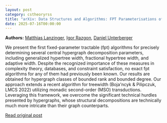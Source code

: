 ```yaml
---
layout: post
category: cstheoryrss
title: "arXiv: Data Structures and Algorithms: FPT Parameterisations of Fractional and Generalised Hypertree Width"
date: 2025-07-16T00:00:00
---
```


**Authors:** [Matthias Lanzinger](https://dblp.uni-trier.de/search?q=Matthias+Lanzinger), [Igor Razgon](https://dblp.uni-trier.de/search?q=Igor+Razgon), [Daniel Unterberger](https://dblp.uni-trier.de/search?q=Daniel+Unterberger)

We present the first fixed-parameter tractable (fpt) algorithms for precisely
determining several central hypergraph decomposition parameters, including
generalized hypertree width, fractional hypertree width, and adaptive width.
Despite the recognized importance of these measures in complexity theory,
databases, and constraint satisfaction, no exact fpt algorithms for any of them
had previously been known. Our results are obtained for hypergraph classes of
bounded rank and bounded degree.
Our approach extends a recent algorithm for treewidth (Boja\'ncyk &
Pilipczuk, LMCS 2022) utilizing monadic second-order (MSO) transductions.
Leveraging this framework, we overcome the significant technical hurdles
presented by hypergraphs, whose structural decompositions are technically much
more intricate than their graph counterparts.

[Read original post](http://arxiv.org/abs/2507.11080v1)
